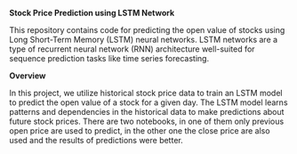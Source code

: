 **Stock Price Prediction using LSTM Network**

This repository contains code for predicting the open value of stocks using Long Short-Term Memory (LSTM) neural networks. LSTM networks are a type of recurrent neural network (RNN) architecture well-suited for sequence prediction tasks like time series forecasting.

**Overview**

In this project, we utilize historical stock price data to train an LSTM model to predict the open value of a stock for a given day. The LSTM model learns patterns and dependencies in the historical data to make predictions about future stock prices.
There are two notebooks, in one of them only previous open price are used to predict, in the other one the close price are also used and the results of predictions were better.

